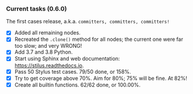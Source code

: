 ### Current tasks (0.6.0)

The first cases release, a.k.a. `committers, committers, committers!`

 - [x] Added all remaining nodes.
 - [x] Recreated the `.clone()` method for all nodes; the current one were far too slow; and very WRONG!
 - [x] Add 3.7 and 3.8 Python.
 - [x] Start using Sphinx and web documentation: https://stilus.readthedocs.io.
 - [x] Pass 50 Stylus test cases.  79/50 done, or 158%.
 - [x] Try to get coverage above 70%. Aim for 80%; 75% will be fine.  At 82%!
 - [x] Create all builtin functions. 62/62 done, or 100.00%.
